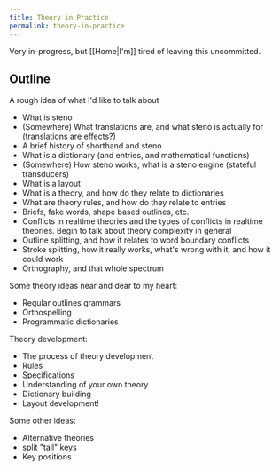 ```yaml
---
title: Theory in Practice
permalink: theory-in-practice
---
```


Very in-progress, but [[Home|I'm]] tired of leaving this uncommitted.

## Outline

A rough idea of what I'd like to talk about

- What is steno
- (Somewhere) What translations are, and what steno is actually for (translations are effects?)
- A brief history of shorthand and steno
- What is a dictionary (and entries, and mathematical functions)
- (Somewhere) How steno works, what is a steno engine (stateful transducers)
- What is a layout
- What is a theory, and how do they relate to dictionaries
- What are theory rules, and how do they relate to entries
- Briefs, fake words, shape based outlines, etc.
- Conflicts in realtime theories and the types of conflicts in realtime theories. Begin to talk about theory complexity in general
- Outline splitting, and how it relates to word boundary conflicts
- Stroke splitting, how it really works, what's wrong with it, and how it could work
- Orthography, and that whole spectrum

Some theory ideas near and dear to my heart:
- Regular outlines grammars
- Orthospelling
- Programmatic dictionaries

Theory development:
- The process of theory development
- Rules
- Specifications
- Understanding of your own theory
- Dictionary building
- Layout development!

Some other ideas:
- Alternative theories
- split "tall" keys
- Key positions
